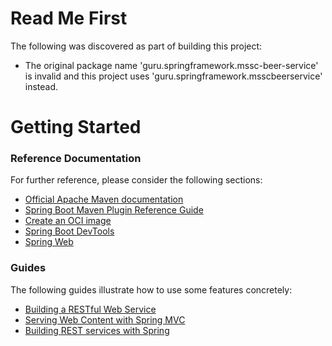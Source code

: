 # Read Me First
The following was discovered as part of building this project:

* The original package name 'guru.springframework.mssc-beer-service' is invalid and this project uses 'guru.springframework.msscbeerservice' instead.

# Getting Started

### Reference Documentation
For further reference, please consider the following sections:

* [Official Apache Maven documentation](https://maven.apache.org/guides/index.html)
* [Spring Boot Maven Plugin Reference Guide](https://docs.spring.io/spring-boot/docs/2.7.14-SNAPSHOT/maven-plugin/reference/html/)
* [Create an OCI image](https://docs.spring.io/spring-boot/docs/2.7.14-SNAPSHOT/maven-plugin/reference/html/#build-image)
* [Spring Boot DevTools](https://docs.spring.io/spring-boot/docs/2.7.14-SNAPSHOT/reference/htmlsingle/#using.devtools)
* [Spring Web](https://docs.spring.io/spring-boot/docs/2.7.14-SNAPSHOT/reference/htmlsingle/#web)

### Guides
The following guides illustrate how to use some features concretely:

* [Building a RESTful Web Service](https://spring.io/guides/gs/rest-service/)
* [Serving Web Content with Spring MVC](https://spring.io/guides/gs/serving-web-content/)
* [Building REST services with Spring](https://spring.io/guides/tutorials/rest/)

